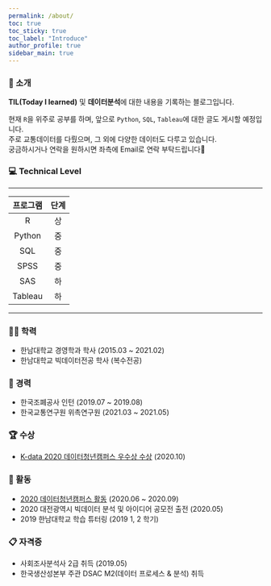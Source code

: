 ```yaml
---
permalink: /about/
toc: true
toc_sticky: true
toc_label: "Introduce"
author_profile: true
sidebar_main: true
---
```


### 📁 소개<br>
**TIL(Today I learned)** 및 **데이터분석**에 대한 내용을 기록하는 블로그입니다.

현재 `R`을 위주로 공부를 하며, 앞으로 `Python`, `SQL`, `Tableau`에 대한 글도 게시할 예정입니다.<br>
주로 교통데이터를 다뤘으며, 그 외에 다양한 데이터도 다루고 있습니다.<br>
궁금하시거나 연락을 원하시면 좌측에 Email로 연락 부탁드립니다🙂<br>

###  💻 Technical Level<br>

---
|프로그램|단계|
|:---:|:---:|
|R|상|
|Python|중|
|SQL|중|
|SPSS|중|
|SAS|하|
|Tableau|하|
---

### 👨‍🎓 학력
* 한남대학교 경영학과 학사 (2015.03 ~ 2021.02)
* 한남대학교 빅데이터전공 학사 (복수전공) 

### 📝 경력
* 한국조폐공사 인턴 (2019.07 ~ 2019.08)
* 한국교통연구원 위촉연구원 (2021.03 ~ 2021.05)

### 🏆 수상
* [K-data 2020 데이터청년캠퍼스 우수상 수상](http://www.ccnnews.co.kr/news/articleView.html?idxno=197789) (2020.10)

### 🏓 활동
* [2020 데이터청년캠퍼스 활동](http://www.jbnews.com/news/articleView.html?idxno=1318914) (2020.06 ~ 2020.09)
* 2020 대전광역시 빅데이터 분석 및 아이디어 공모전 출전 (2020.05)
* 2019 한남대학교 학습 튜터링 (2019 1, 2 학기)

### 📋 자격증
* 사회조사분석사 2급 취득 (2019.05)
* 한국생산성본부 주관 DSAC M2(데이터 프로세스 & 분석) 취득